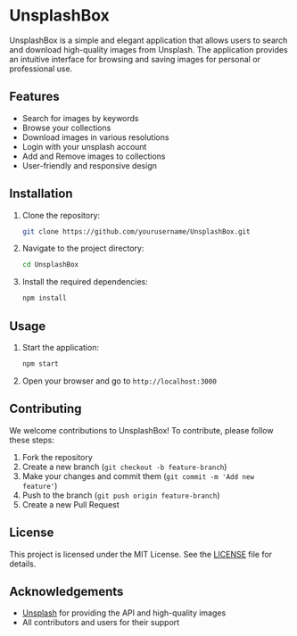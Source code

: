 # UnsplashBox

UnsplashBox is a simple and elegant application that allows users to search and download high-quality images from Unsplash. The application provides an intuitive interface for browsing and saving images for personal or professional use.

## Features

- Search for images by keywords
- Browse your collections
- Download images in various resolutions
- Login with your unsplash account
- Add and Remove images to collections
- User-friendly and responsive design

## Installation

1. Clone the repository:
    ```bash
    git clone https://github.com/yourusername/UnsplashBox.git
    ```
2. Navigate to the project directory:
    ```bash
    cd UnsplashBox
    ```
3. Install the required dependencies:
    ```bash
    npm install
    ```

## Usage

1. Start the application:
    ```bash
    npm start
    ```
2. Open your browser and go to `http://localhost:3000`

## Contributing

We welcome contributions to UnsplashBox! To contribute, please follow these steps:

1. Fork the repository
2. Create a new branch (`git checkout -b feature-branch`)
3. Make your changes and commit them (`git commit -m 'Add new feature'`)
4. Push to the branch (`git push origin feature-branch`)
5. Create a new Pull Request

## License

This project is licensed under the MIT License. See the [LICENSE](LICENSE) file for details.

## Acknowledgements

- [Unsplash](https://unsplash.com) for providing the API and high-quality images
- All contributors and users for their support
